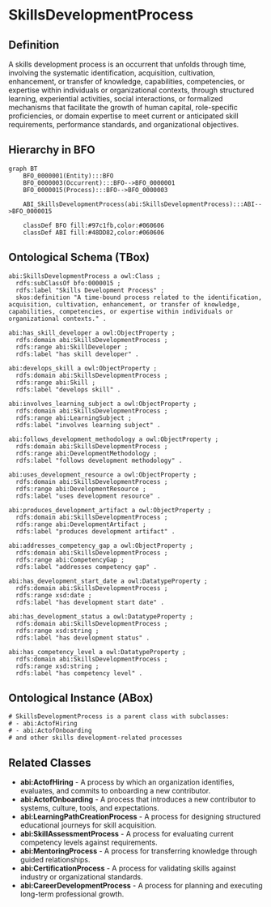 # SkillsDevelopmentProcess

## Definition
A skills development process is an occurrent that unfolds through time, involving the systematic identification, acquisition, cultivation, enhancement, or transfer of knowledge, capabilities, competencies, or expertise within individuals or organizational contexts, through structured learning, experiential activities, social interactions, or formalized mechanisms that facilitate the growth of human capital, role-specific proficiencies, or domain expertise to meet current or anticipated skill requirements, performance standards, and organizational objectives.

## Hierarchy in BFO
```mermaid
graph BT
    BFO_0000001(Entity):::BFO
    BFO_0000003(Occurrent):::BFO-->BFO_0000001
    BFO_0000015(Process):::BFO-->BFO_0000003
    
    ABI_SkillsDevelopmentProcess(abi:SkillsDevelopmentProcess):::ABI-->BFO_0000015
    
    classDef BFO fill:#97c1fb,color:#060606
    classDef ABI fill:#48DD82,color:#060606
```

## Ontological Schema (TBox)
```turtle
abi:SkillsDevelopmentProcess a owl:Class ;
  rdfs:subClassOf bfo:0000015 ;
  rdfs:label "Skills Development Process" ;
  skos:definition "A time-bound process related to the identification, acquisition, cultivation, enhancement, or transfer of knowledge, capabilities, competencies, or expertise within individuals or organizational contexts." .

abi:has_skill_developer a owl:ObjectProperty ;
  rdfs:domain abi:SkillsDevelopmentProcess ;
  rdfs:range abi:SkillDeveloper ;
  rdfs:label "has skill developer" .

abi:develops_skill a owl:ObjectProperty ;
  rdfs:domain abi:SkillsDevelopmentProcess ;
  rdfs:range abi:Skill ;
  rdfs:label "develops skill" .

abi:involves_learning_subject a owl:ObjectProperty ;
  rdfs:domain abi:SkillsDevelopmentProcess ;
  rdfs:range abi:LearningSubject ;
  rdfs:label "involves learning subject" .

abi:follows_development_methodology a owl:ObjectProperty ;
  rdfs:domain abi:SkillsDevelopmentProcess ;
  rdfs:range abi:DevelopmentMethodology ;
  rdfs:label "follows development methodology" .

abi:uses_development_resource a owl:ObjectProperty ;
  rdfs:domain abi:SkillsDevelopmentProcess ;
  rdfs:range abi:DevelopmentResource ;
  rdfs:label "uses development resource" .

abi:produces_development_artifact a owl:ObjectProperty ;
  rdfs:domain abi:SkillsDevelopmentProcess ;
  rdfs:range abi:DevelopmentArtifact ;
  rdfs:label "produces development artifact" .

abi:addresses_competency_gap a owl:ObjectProperty ;
  rdfs:domain abi:SkillsDevelopmentProcess ;
  rdfs:range abi:CompetencyGap ;
  rdfs:label "addresses competency gap" .

abi:has_development_start_date a owl:DatatypeProperty ;
  rdfs:domain abi:SkillsDevelopmentProcess ;
  rdfs:range xsd:date ;
  rdfs:label "has development start date" .

abi:has_development_status a owl:DatatypeProperty ;
  rdfs:domain abi:SkillsDevelopmentProcess ;
  rdfs:range xsd:string ;
  rdfs:label "has development status" .

abi:has_competency_level a owl:DatatypeProperty ;
  rdfs:domain abi:SkillsDevelopmentProcess ;
  rdfs:range xsd:string ;
  rdfs:label "has competency level" .
```

## Ontological Instance (ABox)
```turtle
# SkillsDevelopmentProcess is a parent class with subclasses:
# - abi:ActofHiring
# - abi:ActofOnboarding
# and other skills development-related processes
```

## Related Classes
- **abi:ActofHiring** - A process by which an organization identifies, evaluates, and commits to onboarding a new contributor.
- **abi:ActofOnboarding** - A process that introduces a new contributor to systems, culture, tools, and expectations.
- **abi:LearningPathCreationProcess** - A process for designing structured educational journeys for skill acquisition.
- **abi:SkillAssessmentProcess** - A process for evaluating current competency levels against requirements.
- **abi:MentoringProcess** - A process for transferring knowledge through guided relationships.
- **abi:CertificationProcess** - A process for validating skills against industry or organizational standards.
- **abi:CareerDevelopmentProcess** - A process for planning and executing long-term professional growth. 